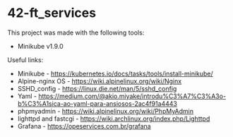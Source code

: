 # 42-ft_services


This project was made with the following tools:

- Minikube v1.9.0


Useful links:

- Minikube - https://kubernetes.io/docs/tasks/tools/install-minikube/
- Alpine-nginx OS - https://wiki.alpinelinux.org/wiki/Nginx
- SSHD_config - https://linux.die.net/man/5/sshd_config
- Yaml - https://medium.com/@akio.miyake/introdu%C3%A7%C3%A3o-b%C3%A1sica-ao-yaml-para-ansiosos-2ac4f91a4443
- phpmyadmin - https://wiki.alpinelinux.org/wiki/PhpMyAdmin
- lighttpd and fastcgi - https://wiki.archlinux.org/index.php/Lighttpd
- Grafana - https://opeservices.com.br/grafana